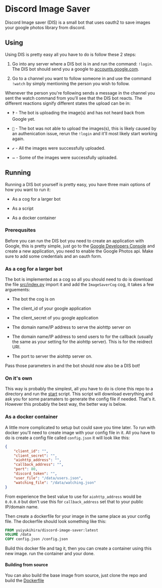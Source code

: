 # Discord Image Saver

Discord Image saver (DIS) is a small bot that uses oauth2 to save images your google photos library from discord.

## Using

Using DIS is pretty easy all you have to do is follow these 2 steps:

1. Go into any server where a DIS bot is in and run the command: `!login`. The DIS bot should send you a google to [accounts.google.com](accounts.google.com).

2. Go to a channel you want to follow someone in and use the command `!watch` by simply mentioning the person you wish to follow.

Whenever the person you're following sends a message in the channel you sent the watch command from you'll see that the DIS bot reacts. The different reactions signify different states the upload can be in:

- `❓`  - The bot is uploading the image(s) and has not heard back from Google yet.

- `🚫` - The bot was not able to upload the images(s), this is likely caused by an authenication issue, rerun the `!login` and it'll most likely start working again.

- `✔️` - All the images were successfully uploaded.

- `➖` - Some of the images were successfully uploaded.

## Running

Running a DIS bot yourself is pretty easy, you have three main options of how you want to run it:

- As a cog for a larger bot

- As a script

- As a docker container

### Prerequsites

Before you can run the DIS bot you need to create an application with Google, this is pretty simple, just go to the [Google Developers Console](https://console.developers.google.com) and create a new application, you need to enable the Google Photos api. Make sure to add some credentials and an oauth form.

### As a cog for a larger bot

The bot is implemented as a cog so all you should need to do is download the file [src/index.py](src/index.py) import it and add the `ImageSaverCog` cog, it takes a few arguements:

- The bot the cog is on
  
- The client_id of your google application

- The client_secret of you google application

- The domain name/IP address to serve the aiohttp server on

- The domain name/IP address to send users to for the callback (usually the same as your setting for the aiohttp server). This is for the reidrect URI.

- The port to server the aiohttp server on.

Pass those parameters in and the bot should now also be a DIS bot!

### On it's own

This way is probably the simplest, all you have to do is clone this repo to a directory and run the [start](start) script. This script will download everything and ask you for some paramaters to generate the config file if needed. That's it. However this probably the best way, the better way is below.

### As a docker container

A little more complicated to setup but could save you time later. To run with docker you'll need to create image with your config file in it. All you have to do is create a config file called `config.json` it will look like this:

```json
{
    "client_id": "",
    "client_secret": "",
    "aiohttp_address": "",
    "callback_address": "",
    "port": 80,
    "discord_token": "",
    "user_file": "/data/users.json",
    "watching_file": "/data/watching.json"
}
```

From experience the best value to use for `aiohttp_address` would be `0.0.0.0` but don't use this for `callback_address` set that to your public IP/domain name.

Then create a dockerfile for your image in the same place as your config file. The dockerfile should look something like this:

```Dockerfile
FROM yuiyukihira/discord-image-saver:latest
VOLUME /data
COPY config.json /config.json
```

Build this docker file and tag it, then you can create a container using this new image. run the container and your done.

#### Building from source

You can also build the base image from source, just clone the repo and build the [Dockerfile](Dockerfile)
